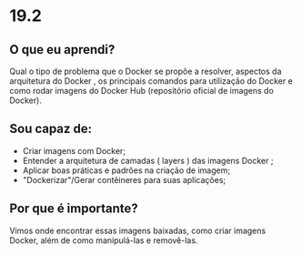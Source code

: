 # 19.2

## O que eu aprendi?
Qual o tipo de problema que o Docker se propõe a resolver, aspectos da arquitetura do Docker , os principais comandos para utilização do Docker e como rodar imagens do Docker Hub (repositório oficial de imagens do Docker).

## Sou capaz de:
* Criar imagens com Docker;
* Entender a arquitetura de camadas ( layers ) das imagens Docker ;
* Aplicar boas práticas e padrões na criação de imagem;
* "Dockerizar"/Gerar contêineres para suas aplicações;

## Por que é importante?
Vimos onde encontrar essas imagens baixadas, como criar imagens Docker, além de como manipulá-las e removê-las.

